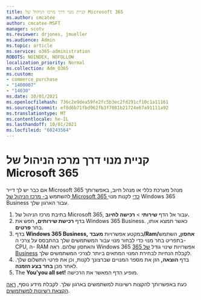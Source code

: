 ```yaml
---
title: קניית מנוי דרך מרכז הניהול של Microsoft 365
ms.author: cmcatee
author: cmcatee-MSFT
manager: scotv
ms.reviewer: drjones, jmueller
ms.audience: Admin
ms.topic: article
ms.service: o365-administration
ROBOTS: NOINDEX, NOFOLLOW
localization_priority: Normal
ms.collection: Adm_O365
ms.custom:
- commerce_purchase
- "1400007"
- "14030"
ms.date: 10/01/2021
ms.openlocfilehash: 736c2e9dea59fe2fc5b3ec2fd291cf10c1a11161
ms.sourcegitcommit: ef8d6b71fbd962fb3f7081b21724e67a91111a92
ms.translationtype: MT
ms.contentlocale: he-IL
ms.lasthandoff: 10/01/2021
ms.locfileid: "60243564"
---
```

# <a name="buy-a-subscription-through-the-microsoft-365-admin-center"></a>קניית מנוי דרך מרכז הניהול של Microsoft 365

אם כבר יש לך דייר Microsoft 365 מנהל מערכת כללי או מנהל חיוב, באפשרותך להשתמש [ב- מרכז הניהול של Microsoft 365 כדי](https://go.microsoft.com/fwlink/p/?linkid=2024339) לקנות מנוי Windows 365 Business עבור הארגון שלך.

1. בתיבת מרכז הניהול של Microsoft 365, עבור אל הדף **שירותי**  >  **רכישה לחיוב.**
2. בדף **רכישת שירותים,** חפש את Windows 365 Business. כאשר תמצא אותו, בחר **פרטים**.
3. בדף **Windows 365 Business,** במקטע אפשרויות **מעבד/Ram/אחסון,** השתמש  בתפריט בחר מנוי כדי לבחור מנוי עבור המשתמשים שלך בהתבסס על צרכי ה- CPU, ה- RAM והאחסון שלהם. ראה Windows 365 אפשרויות שינוי גודל [של 365 Business](https://docs.microsoft.com/microsoft-365/admin/setup/windows-365-business-sizing) לקבלת הנחיות לבחירת המנוי המתאים ביותר לצרכי המשתמשים שלך.
4. בדף **הוצאה,** הזן את מספר המנויים שברצונך לקנות, וכן את פרטי התשלום שלך. לאחר מכן **בחר בצע הזמנה**.
5. The **You'you all set!** מופיע הדף המאשר את הרכישה.

כעת באפשרותך להקצות רשיונות למשתמשים בארגון שלך. לקבלת מידע נוסף, [ראה הקצאת רשיונות למשתמשים](https://docs.microsoft.com/microsoft-365/admin/setup/get-started-windows-365-business#assign-licenses-to-users).
